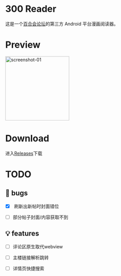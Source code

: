 # 300 Reader

这是一个[百合会论坛](https://bbs.yamibo.com/)的第三方 Android 平台漫画阅读器。

# Preview

<img src="./docs/yamibo_manga_reader-preview.gif" alt="screenshot-01" style="width: 200px;">

# Download

进入[Releases](https://github.com/duck123ducker/yamibo_manga_reader/releases)下载

# TODO

## 🐞 bugs

- [x] ️ 刷新出新帖时封面错位

- [ ]  部分帖子封面/内容获取不到

## 💡 features

- [ ]  评论区原生取代webview

- [ ]  主楼链接解析跳转

- [ ]  详情页快捷搜索

